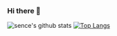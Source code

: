### Hi there 👋

<!--
**dev-vibel/dev-vibel** is a ✨ _special_ ✨ repository because its `README.md` (this file) appears on your GitHub profile.

Here are some ideas to get you started:

- 🔭 I’m currently working on ...
- 🌱 I’m currently learning ...
- 👯 I’m looking to collaborate on ...
- 🤔 I’m looking for help with ...
- 💬 Ask me about ...
- 📫 How to reach me: ...
- 😄 Pronouns: ...
- ⚡ Fun fact: ...
-->
![sence's github stats](https://github-readme-stats.vercel.app/api?username=dev-vibel&show_icons=true&bg_color=DEG,83D3F8,A5FFDA&title_color=3D3F3E)
[![Top Langs](https://github-readme-stats.vercel.app/api/top-langs/?username=dev-vibel)](https://github.com/anuraghazra/github-readme-stats)
